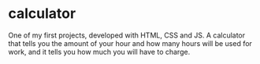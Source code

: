 # calculator
One of my first projects, developed with HTML, CSS and JS.  A calculator that tells you the amount of your hour and how many hours will be used for work,
and it tells you how much you will have to charge.
